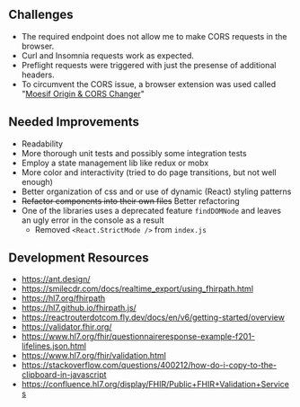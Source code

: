 ## Challenges
- The required endpoint does not allow me to make CORS requests in the browser.
- Curl and Insomnia requests work as expected.
- Preflight requests were triggered with just the presense of additional headers.
- To circumvent the CORS issue, a browser extension was used called "[Moesif Origin & CORS Changer](https://chrome.google.com/webstore/detail/moesif-origin-cors-change/digfbfaphojjndkpccljibejjbppifbc)"

## Needed Improvements
- Readability
- More thorough unit tests and possibly some integration tests
- Employ a state management lib like redux or mobx
- More color and interactivity (tried to do page transitions, but not well enough)
- Better organization of css and or use of dynamic (React) styling patterns
- ~~Refactor components into their own files~~ Better refactoring
- One of the libraries uses a deprecated feature `findDOMNode` and leaves an ugly error in the console as a result
    - Removed `<React.StrictMode />` from `index.js`

## Development Resources
- https://ant.design/
- https://smilecdr.com/docs/realtime_export/using_fhirpath.html
- https://hl7.org/fhirpath
- https://hl7.github.io/fhirpath.js/
- https://reactrouterdotcom.fly.dev/docs/en/v6/getting-started/overview
- https://validator.fhir.org/
- https://www.hl7.org/fhir/questionnaireresponse-example-f201-lifelines.json.html
- https://www.hl7.org/fhir/validation.html
- https://stackoverflow.com/questions/400212/how-do-i-copy-to-the-clipboard-in-javascript
- https://confluence.hl7.org/display/FHIR/Public+FHIR+Validation+Services